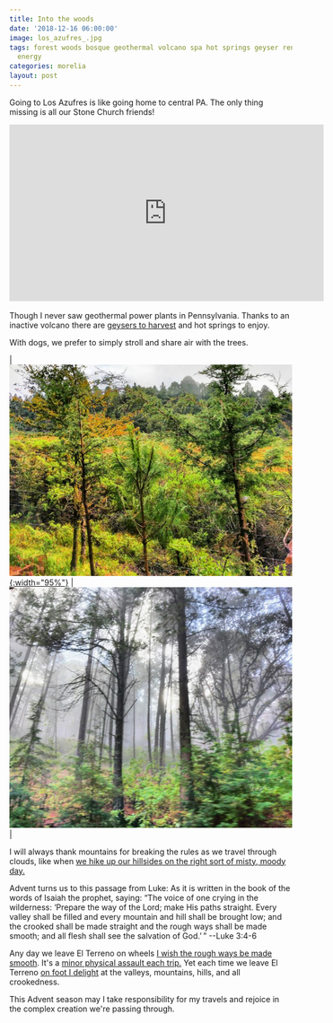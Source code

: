 ```yaml
---
title: Into the woods
date: '2018-12-16 06:00:00'
image: los_azufres_.jpg
tags: forest woods bosque geothermal volcano spa hot springs geyser renewable electricity
  energy
categories: morelia
layout: post
---
```


Going to Los Azufres is like going home to central PA. The only thing missing is all our Stone Church friends!

<iframe width="560" height="315" src="https://www.youtube-nocookie.com/embed/bYVcbA7Ql3o" frameborder="0" allow="accelerometer; autoplay; encrypted-media; gyroscope; picture-in-picture" allowfullscreen></iframe>

Though I never saw geothermal power plants in Pennsylvania. Thanks to an inactive volcano there are [geysers to harvest](http://www.annalisagross.com/home/geothermal) and hot springs to enjoy.

With dogs, we prefer to simply stroll and share air with the trees.

| [![](/images/los_azufres3_.jpg){:width="95%"}](/images/los_azufres3.jpg) | [![](/images/los_azufres2_.jpg)](/images/los_azufres2.jpg) |

I will always thank mountains for breaking the rules as we travel through clouds, like when [we hike up our hillsides on the right sort of misty, moody day.](https://reverdecer.annalisagross.com/2018/10/12/what-planet-is-this/)

Advent turns us to this passage from Luke:
     As it is written in the book of the words of Isaiah the prophet, saying: “The voice of one crying in the wilderness: ‘Prepare the way of the Lord;  make His paths straight. Every valley shall be filled and every mountain and hill shall be brought low; and the crooked shall be made straight and the rough ways shall be made smooth; and all flesh shall see the salvation of God.’ ”
																																																																															--Luke 3:4-6
																																																																															
Any day we leave El Terreno on wheels [I wish the rough ways be made smooth](https://reverdecer.annalisagross.com/2018/09/02/la-colina-de-la-muerte/). It's a [minor physical assault each trip.](http://reverdecer.annalisagross.com/2018/12/11/time-for-that-bottle-of-wine/) Yet each time we leave El Terreno [on foot I delight](http://reverdecer.annalisagross.com/2018/12/10/flowers-of-mexico/) at the valleys, mountains, hills, and all crookedness.

This Advent season may I take responsibility for my travels and rejoice in the complex creation we're passing through.
